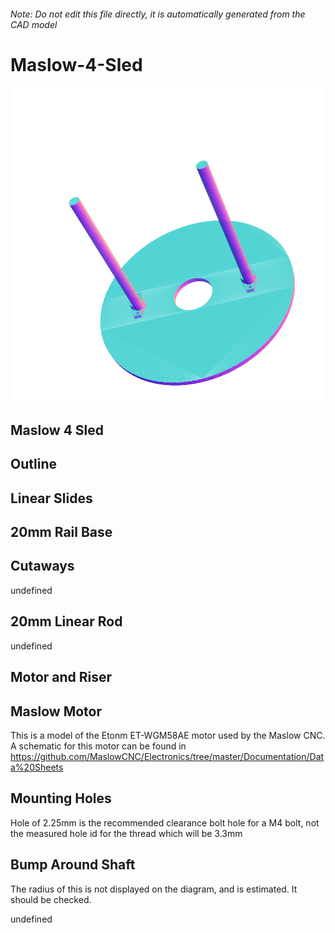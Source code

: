 ###### Note: Do not edit this file directly, it is automatically generated from the CAD model

# Maslow-4-Sled

![](/project.svg)

## Maslow 4 Sled


## Outline


## Linear Slides


## 20mm Rail Base


## Cutaways


undefined


## 20mm Linear Rod


undefined


## Motor and Riser


## Maslow Motor


This is a model of the Etonm ET-WGM58AE motor used by the Maslow CNC. A schematic for this motor can be found in https://github.com/MaslowCNC/Electronics/tree/master/Documentation/Data%20Sheets 


## Mounting Holes


Hole of 2.25mm is the recommended clearance bolt hole for a M4 bolt, not the measured hole id for the thread which will be 3.3mm 


## Bump Around Shaft


The radius of this is not displayed on the diagram, and is estimated. It should be checked.


undefined



